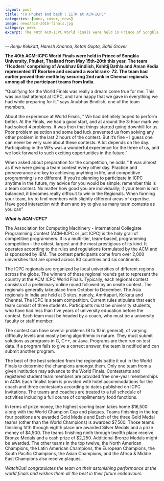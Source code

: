 ```yaml
---
layout: post
title: "To Phuket and back : IITR at ACM-ICPC"
categories: [wona, cover, news]
image: news/acm-2016-finals.jpg
category: news
excerpt: The 40th ACM-ICPC World Finals were held in Prince of Songkla University, Phuket, Thailand from May 15th-20th this year. The team ‘11coders’ comprising of Anubhav Bindlish, Kshitij Bathla and Aman Kedia represented IIT Roorkee and secured a world rank- 72. The team had earlier proved their mettle by securing 2nd rank in Chennai regionals among all the participant teams from India.
---
```


-- _Renju Kokkatt, Haresh Khanna, Ketan Gupta, Sahil Grover_

**The 40th ACM-ICPC World Finals were held in Prince of Songkla University, Phuket, Thailand from May 15th-20th this year. The team ‘11coders’ comprising of Anubhav Bindlish, Kshitij Bathla and Aman Kedia represented IIT Roorkee and secured a world rank- 72. The team had earlier proved their mettle by securing 2nd rank in Chennai regionals among all the participant teams from India.**


“Qualifying for the World Finals was really a dream come true for me. This was our last attempt at ICPC, and I am happy that we gave in everything we had while preparing for it.” says Anubhav Bindlish, one of the team members. 

About the experience at World Finals, “ We had definitely hoped to perform better. At the Finals, we had a good start, and at around the 3-hour mark we had solved 4 problems. It was then that things started going downhill for us. Poor problem selection and some bad luck prevented us from solving any other problem in the last 2 hours of the contest. But it’s fine - I guess one can never be very sure about these contests. A lot depends on the day.
Participating in the WFs was a wonderful experience for the three of us, and we look forward to such exciting opportunities in the future.”

When asked about preparation for the competition, he adds “ It was almost as if we were giving a team contest every other day. Practice and perseverance are key to achieving anything in life, and competitive programming is no different. If you’re planning to participate in ICPC anytime in the future, my advice for you would be simple: remember this is a team contest. No matter how good you are individually; if your team is not
balanced, it becomes really difficult to win in the Regionals. When forming your team, try to find members with slightly different areas of expertise. Have good interaction with them and try to give as many team contests as you can”

**_What is ACM-ICPC?_**

The Association for Computing Machinery - International Collegiate Programming Contest (ACM-ICPC or just ICPC) is the holy grail of competitive programmers. It is a multi-tier, team-based, programming competition - the oldest, largest and the most prestigious of its kind. It operates according to the rules and regulations formulated by the ACM and is sponsored by IBM. The contest participants come from over 2,000 universities that
are spread across 80 countries and six continents.


The ICPC regionals are organized by local universities of different regions across the globe. The winners of these regional rounds get to represent the country at the ACM ICPC World Finals. Typically, each regional contest consists of a preliminary online round followed by an onsite contest. The regionals generally take place from October to December. The Asia regionals in India are held at 3 sites, namely, Amritapuri, Kolkata and
Chennai. The ICPC is a team competition. Current rules stipulate that each team consist of three students. Participants must be university students, who have had less than five years of university education before the contest. Each team must be headed by a coach, who must be a university faculty or staff member. 

The contest can have several problems (8 to 10 in general), of varying difficulty levels and mostly being algorithmic in nature. They must submit solutions as programs in C, C++, or Java. Programs are then run on test data. If a program fails to give a correct answer, the team is notified and can submit another program.

The best of the best selected from the regionals battle it out in the World Finals to determine the champions amongst them. Only one team from a given institution may advance to the World Finals. Contestants and registered student team members are provided free one-year memberships in ACM. Each finalist team is provided with hotel accommodations for the coach and three contestants according to dates published on ICPC
Invitations. The teams and coaches are treated to a full schedule of activities including a full course of complimentary food functions. 

In terms of prize money, the highest scoring team takes home $16,500 along with the World Champion Cup and plaques. Teams finishing in the top four positions are awarded Gold Medals and Each of the three Gold Medal teams (other than the World Champions) is awarded $7,500.  Those teams finishing fifth through eighth place are awarded Silver Medals and a prize money of $4,500.  The teams finishing ninth through twelfth place receive
Bronze Medals and a cash prize of $2,250. Additional Bronze Medals might be awarded.  The other teams in the top twelve, the North American Champions, the Latin American Champions, the European Champions, the South Pacific Champions, the Asian Champions, and the Africa & Middle East Champions also receive plaques.  

_WatchOut! congratulates the team on their astonishing performance at the world finals and wishes them all the best in their future endeavours._

